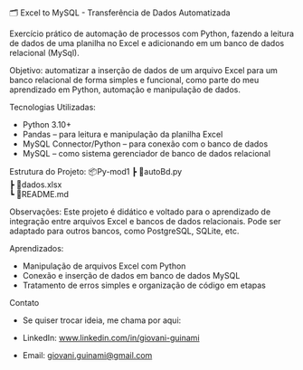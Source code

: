 🗂️ Excel to MySQL - Transferência de Dados Automatizada

Exercício prático de automação de processos com Python, fazendo a leitura de dados de uma planilha no Excel e adicionando em um banco de dados relacional (MySql).

Objetivo: automatizar a inserção de dados de um arquivo Excel para um banco relacional de forma simples e funcional, como parte do meu aprendizado em Python, automação e manipulação de dados.

Tecnologias Utilizadas:
 * Python 3.10+
 * Pandas – para leitura e manipulação da planilha Excel
 * MySQL Connector/Python – para conexão com o banco de dados
 * MySQL – como sistema gerenciador de banco de dados relacional

Estrutura do Projeto:
📦Py-mod1
 ┣ 📄autoBd.py          
 ┣ 📄dados.xlsx         
 ┗ 📄README.md           

Observações:
Este projeto é didático e voltado para o aprendizado de integração entre arquivos Excel e bancos de dados relacionais.
Pode ser adaptado para outros bancos, como PostgreSQL, SQLite, etc.

Aprendizados:
  * Manipulação de arquivos Excel com Python
  * Conexão e inserção de dados em banco de dados MySQL
  * Tratamento de erros simples e organização de código em etapas

Contato
  * Se quiser trocar ideia, me chama por aqui:
  
  * LinkedIn: www.linkedin.com/in/giovani-guinami
  * Email: giovani.guinami@gmail.com

